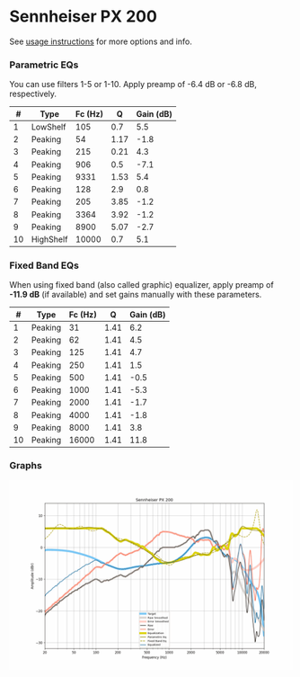 # Sennheiser PX 200
See [usage instructions](https://github.com/jaakkopasanen/AutoEq#usage) for more options and info.

### Parametric EQs
You can use filters 1-5 or 1-10. Apply preamp of -6.4 dB or -6.8 dB, respectively.

|   # | Type      |   Fc (Hz) |    Q |   Gain (dB) |
|-----|-----------|-----------|------|-------------|
|   1 | LowShelf  |       105 | 0.7  |         5.5 |
|   2 | Peaking   |        54 | 1.17 |        -1.8 |
|   3 | Peaking   |       215 | 0.21 |         4.3 |
|   4 | Peaking   |       906 | 0.5  |        -7.1 |
|   5 | Peaking   |      9331 | 1.53 |         5.4 |
|   6 | Peaking   |       128 | 2.9  |         0.8 |
|   7 | Peaking   |       205 | 3.85 |        -1.2 |
|   8 | Peaking   |      3364 | 3.92 |        -1.2 |
|   9 | Peaking   |      8900 | 5.07 |        -2.7 |
|  10 | HighShelf |     10000 | 0.7  |         5.1 |

### Fixed Band EQs
When using fixed band (also called graphic) equalizer, apply preamp of **-11.9 dB** (if available) and set gains manually with these parameters.

|   # | Type    |   Fc (Hz) |    Q |   Gain (dB) |
|-----|---------|-----------|------|-------------|
|   1 | Peaking |        31 | 1.41 |         6.2 |
|   2 | Peaking |        62 | 1.41 |         4.5 |
|   3 | Peaking |       125 | 1.41 |         4.7 |
|   4 | Peaking |       250 | 1.41 |         1.5 |
|   5 | Peaking |       500 | 1.41 |        -0.5 |
|   6 | Peaking |      1000 | 1.41 |        -5.3 |
|   7 | Peaking |      2000 | 1.41 |        -1.7 |
|   8 | Peaking |      4000 | 1.41 |        -1.8 |
|   9 | Peaking |      8000 | 1.41 |         3.8 |
|  10 | Peaking |     16000 | 1.41 |        11.8 |

### Graphs
![](./Sennheiser%20PX%20200.png)
